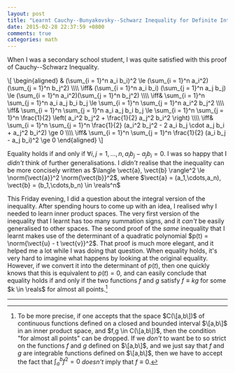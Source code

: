 ```yaml
---
layout: post
title: "Learnt Cauchy--Bunyakovsky--Schwarz Inequality for Definite Integrals"
date: 2015-02-28 22:37:59 +0800
comments: true
categories: math
---
```


When I was a secondary school student, I was quite satisfied with this
proof of Cauchy--Schwarz Inequality.

<div class="myeqn">
\[
\begin{aligned}
& (\sum_{i = 1}^n a_i b_i)^2 \le (\sum_{i = 1}^n a_i^2)(\sum_{j = 1}^n
b_j^2) \\\\
\iff& (\sum_{i = 1}^n a_i b_i) (\sum_{j = 1}^n a_j b_j) \le (\sum_{i =
1}^n a_i^2)(\sum_{j = 1}^n b_j^2) \\\\
\iff& \sum_{i = 1}^n \sum_{j = 1}^n a_i a_j b_i b_j \le \sum_{i = 1}^n
\sum_{j = 1}^n a_i^2 b_j^2 \\\\
\iff& \sum_{i = 1}^n \sum_{j = 1}^n a_i a_j b_i b_j \le \sum_{i = 1}^n
\sum_{j = 1}^n \frac{1}{2} \left( a_i^2 b_j^2 + \frac{1}{2} a_j^2
b_i^2 \right) \\\\
\iff& \sum_{i = 1}^n \sum_{j = 1}^n \frac{1}{2} (a_i^2 b_j^2 - 2 a_i
b_j \cdot a_j b_i + a_j^2 b_i^2) \ge 0 \\\\
\iff& \sum_{i = 1}^n \sum_{j = 1}^n \frac{1}{2} (a_i b_j - a_j b_i)^2
\ge 0
\end{aligned}
\]
</div>

Equality holds if and only if <span class="myeqn"
markdown="0">$\forall i,j = 1,\dots,n, a_i b_j - a_j b_i = 0$</span>.
I was so happy that I *didn't* think of further generalisations.  I
*didn't* realise that the inequality can be more concisely written as
$\langle \vect{a}, \vect{b} \rangle^2 \le \norm{\vect{a}}^2
\norm{\vect{b}}^2$, where <span class="myeqn" markdown="0">$\vect{a} =
(a_1,\cdots,a_n), \vect{b} = (b_1,\cdots,b_n) \in \reals^n$</span>

This Friday evening, I did a question about the integral version of
the inequality.  After spending hours to come up with an idea, I
realised why I needed to learn inner product spaces.  The very first
version of the inequality that I learnt has too many summation signs,
and it *can't* be easily generalised to other spaces.  The second
proof of the *same* inequality that I learnt makes use of the
determinant of a quadratic polynomial $p(t) = \norm{\vect{u} - t
\vect{v}}^2$.  That proof is much more elegant, and it helped me a lot
while I was doing that question.  When equality holds, it's very hard
to imagine what happens by looking at the original equality.  However,
if we convert it into the determinant of $p(t)$, then one quickly
knows that this is equivalent to $p(t) = 0$, and can easily conclude
that equality holds if and only if the two functions $f$ and $g$
satisfy $f \equiv k g$ for some $k \in \reals$ for almost all
points.[^rmk]

---
[^rmk]:
    To be more precise, if one accepts that the space $C(\[a,b\])$ of
    continuous functions defined on a closed and bounded interval
    $\[a,b\]$ in an inner product space, and $f,g \in C(\[a,b\])$,
    then the condition "for almost all points" can be dropped.  If we
    *don't* to want be to so strict on the functions $f$ and $g$
    defined on $\[a,b\]$, and we just say that $f$ and $g$ are
    integrable functions defined on $\[a,b\]$, then we have to accept
    the fact that $\displaystyle \int_a^b f^2 = 0$ *doesn't* imply
    that $f \equiv 0$.
